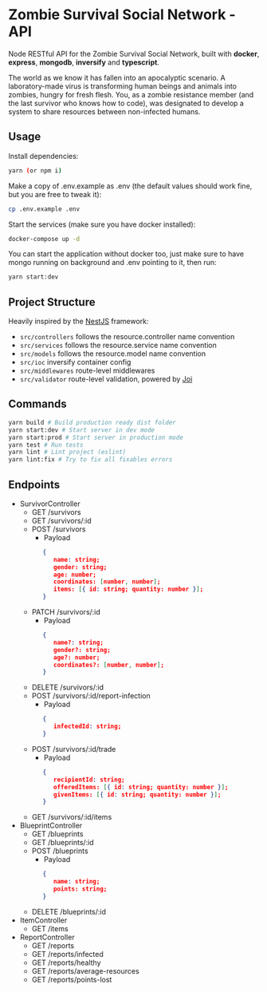 # Zombie Survival Social Network - API

Node RESTful API for the Zombie Survival Social Network, built with **docker**, **express**, **mongodb**, **inversify** and **typescript**.

The world as we know it has fallen into an apocalyptic scenario. A laboratory-made virus is transforming human beings and animals into zombies, hungry for fresh flesh.
You, as a zombie resistance member (and the last survivor who knows how to code), was designated to develop a system to share resources between non-infected humans.

## Usage

Install dependencies:
```sh
yarn (or npm i)
```
Make a copy of .env.example as .env (the default values should work fine, but you are free to tweak it):
```sh
cp .env.example .env
```
Start the services (make sure you have docker installed):
```sh
docker-compose up -d
```

You can start the application without docker too, just make sure to have mongo running on background and .env pointing to it, then run:
```sh
yarn start:dev
```

## Project Structure

Heavily inspired by the [NestJS](https://nestjs.com/) framework:

* `src/controllers` follows the resource.controller name convention
* `src/services` follows the resource.service name convention
* `src/models` follows the resource.model name convention
* `src/ioc` inversify container config
* `src/middlewares` route-level middlewares
* `src/validator` route-level validation, powered by [Joi](https://github.com/hapijs/joi)

## Commands

```sh
yarn build # Build production ready dist folder
yarn start:dev # Start server in dev mode
yarn start:prod # Start server in production mode
yarn test # Run tests
yarn lint # Lint project (eslint)
yarn lint:fix # Try to fix all fixables errors
```
## Endpoints
   - SurvivorController
      - GET /survivors
      - GET /survivors/:id
      - POST /survivors
         - Payload
         ```json
            {
               name: string;
               gender: string;
               age: number;
               coordinates: [number, number];
               items: [{ id: string; quantity: number }];
            }
      - PATCH /survivors/:id
         - Payload
         ```json
            {
               name?: string;
               gender?: string;
               age?: number;
               coordinates?: [number, number];
            }
      - DELETE /survivors/:id
      - POST /survivors/:id/report-infection
         - Payload
         ```json
            {
               infectedId: string;
            }
      - POST /survivors/:id/trade
         - Payload
         ```json
            {
               recipientId: string;
               offeredItems: [{ id: string; quantity: number }];
               givenItems: [{ id: string; quantity: number }];
            }
      - GET /survivors/:id/items
  - BlueprintController
      - GET /blueprints
      - GET /blueprints/:id
      - POST /blueprints
         - Payload
         ```json
            {
               name: string;
               points: string;
            }
      - DELETE /blueprints/:id
   - ItemController
      - GET /items
   - ReportController
      - GET /reports
      - GET /reports/infected
      - GET /reports/healthy
      - GET /reports/average-resources
      - GET /reports/points-lost


